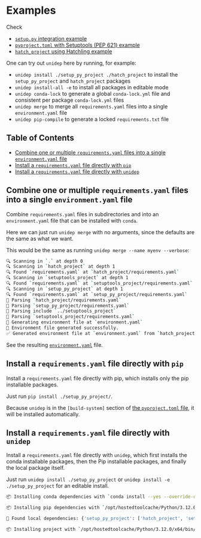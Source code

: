 # Examples

Check

- [`setup.py` integration example](setup_py_project/)
- [`pyproject.toml` with Setuptools (PEP 621) example](pyproject_toml_project/)
- [`hatch_project` using Hatchling example](hatch_project)

One can try out `unidep` here by running, for example:

- `unidep install ./setup_py_project ./hatch_project` to install the `setup_py_project` and `hatch_project` packages
- `unidep install-all -e` to install all packages in editable mode
- `unidep conda-lock` to generate a global `conda-lock.yml` file and consistent per package `conda-lock.yml` files
- `unidep merge` to merge all `requirements.yaml` files into a single `environment.yaml` file
- `unidep pip-compile` to generate a locked `requirements.txt` file

## Table of Contents

<!-- START doctoc generated TOC please keep comment here to allow auto update -->
<!-- DON'T EDIT THIS SECTION, INSTEAD RE-RUN doctoc TO UPDATE -->

- [Combine one or multiple `requirements.yaml` files into a single `environment.yaml` file](#combine-one-or-multiple-requirementsyaml-files-into-a-single-environmentyaml-file)
- [Install a `requirements.yaml` file directly with `pip`](#install-a-requirementsyaml-file-directly-with-pip)
- [Install a `requirements.yaml` file directly with `unidep`](#install-a-requirementsyaml-file-directly-with-unidep)

<!-- END doctoc generated TOC please keep comment here to allow auto update -->

## Combine one or multiple `requirements.yaml` files into a single `environment.yaml` file

Combine `requirements.yaml` files in subdirectories and into an `environment.yaml` file that can be installed with `conda`.

Here we can just run `unidep merge` with no arguments, since the defaults are the same as what we want.

This would be the same as running `unidep merge --name myenv --verbose`:

<!-- CODE:BASH:START -->
<!-- echo '```bash' -->
<!-- unidep merge --name myenv --verbose -->
<!-- echo '```' -->
<!-- CODE:END -->
<!-- OUTPUT:START -->
<!-- ⚠️ This content is auto-generated by `markdown-code-runner`. -->
```bash
🔍 Scanning in `.` at depth 0
🔍 Scanning in `hatch_project` at depth 1
🔍 Found `requirements.yaml` at `hatch_project/requirements.yaml`
🔍 Scanning in `setuptools_project` at depth 1
🔍 Found `requirements.yaml` at `setuptools_project/requirements.yaml`
🔍 Scanning in `setup_py_project` at depth 1
🔍 Found `requirements.yaml` at `setup_py_project/requirements.yaml`
📄 Parsing `hatch_project/requirements.yaml`
📄 Parsing `setup_py_project/requirements.yaml`
📄 Parsing include `../setuptools_project`
📄 Parsing `setuptools_project/requirements.yaml`
📝 Generating environment file at `environment.yaml`
📝 Environment file generated successfully.
✅ Generated environment file at `environment.yaml` from `hatch_project/requirements.yaml`, `setup_py_project/requirements.yaml`, `setuptools_project/requirements.yaml`
```

<!-- OUTPUT:END -->

See the resulting [`environment.yaml`](environment.yaml) file.

## Install a `requirements.yaml` file directly with `pip`

Install a `requirements.yaml` file directly with pip, which installs only the pip installable packages.

Just run `pip install ./setup_py_project/`.

Because `unidep` is in the `[build-system]` section of [the `pyproject.toml` file](example/setup_py_project/pyproject.toml), it will be installed automatically.

## Install a `requirements.yaml` file directly with `unidep`

Install a `requirements.yaml` file directly with `unidep`, which first installs the conda installable packages, then the Pip installable packages, and finally the local package itself.

Just run `unidep install ./setup_py_project` or `unidep install -e ./setup_py_project` for an editable install.

<!-- CODE:BASH:START -->
<!-- echo '```bash' -->
<!-- unidep install --dry-run -e ./setup_py_project -->
<!-- echo '```' -->
<!-- CODE:END -->
<!-- OUTPUT:START -->
<!-- ⚠️ This content is auto-generated by `markdown-code-runner`. -->
```bash
📦 Installing conda dependencies with `conda install --yes --override-channels --channel conda-forge pandas adaptive">=1.0.0, <2.0.0" pfapack pipefunc`

📦 Installing pip dependencies with `/opt/hostedtoolcache/Python/3.12.0/x64/bin/python -m pip install yaml2bib rsync-time-machine slurm-usage codestructure aiokef markdown-code-runner home-assistant-streamdeck-yaml`

📝 Found local dependencies: {'setup_py_project': ['hatch_project', 'setuptools_project']}

📦 Installing project with `/opt/hostedtoolcache/Python/3.12.0/x64/bin/python -m pip install -e /home/runner/work/unidep/unidep/example/hatch_project -e /home/runner/work/unidep/unidep/example/setuptools_project -e ./setup_py_project`

```

<!-- OUTPUT:END -->
